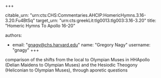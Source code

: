 +++


citable_urn: "urn:cts:CHS:Commentaries.AHCIP:HomericHymns.3.16-3.20.Fu4BtSq"
target_urn: "urn:cts:greekLit:tlg0013.tlg003:3.16-3.20"
title: "Homeric Hymns To Apollo 16-20"

authors:
- email: "gnagy@chs.harvard.edu"
  name: "Gregory Nagy"
  username: "gnagy"
+++

<p>comparison of the shifts from the local to Olympian Muses in HHApollo (Delian Maidens to Olympian Muses) and the Hesiodic Theogony (Heliconian to Olympian Muses), through aporetic questions</p>